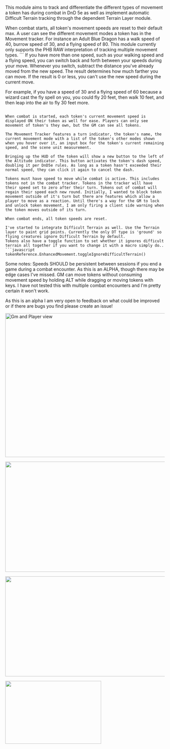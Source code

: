 <p>This module aims to track and differentiate the different types of movement a token has during combat in DnD 5e as well as implement automatic Difficult Terrain tracking through the dependent Terrain Layer module.</p>
When combat starts, all token's movement speeds are reset to their default max. A user can see the different movement modes a token has in the Movement tracker. For instance an Adult Blue Dragon has a walk speed of 40, burrow speed of 30, and a flying speed of 80. This module currently only supports the PHB RAW interpretation of tracking multiple movement types. 
```
If you have more than one speed, such as your walking speed and a flying speed, you can switch back and forth between your speeds during your move. Whenever you switch, subtract the distance you've already moved from the new speed. The result determines how much farther you can move. If the result is 0 or less, you can't use the new speed during the current move.

For example, if you have a speed of 30 and a flying speed of 60 because a wizard cast the fly spell on you, you could fly 20 feet, then walk 10 feet, and then leap into the air to fly 30 feet more.
```

When combat is started, each token's current movement speed is displayed ON their token as well for ease. Players can only see movement of token's they own, but the GM can see all tokens.

The Movement Tracker features a turn indicator, the token's name, the current movement mode with a list of the token's other modes shown when you hover over it, an input box for the token's current remaining speed, and the scene unit measurement.

Bringing up the HUD of the token will show a new button to the left of the Altitude indicator. This button activates the token's dash speed, doubling it per DnD5e rules. As long as a token hasn't exceeded their normal speed, they can click it again to cancel the dash.

Tokens must have speed to move while combat is active. This includes tokens not in the combat tracker. Tokens in the tracker will have their speed set to zero after their turn. Tokens out of combat will regain their speed each new round. Initially, I wanted to block token movement outside of it's turn but there are features which allow a player to move as a reaction. Until there's a way for the GM to lock and unlock token movement, I am only firing a client side warning when the token moves outside of its turn.

When combat ends, all token speeds are reset. 

I've started to integrate Difficult Terrain as well. Use the Terrain layer to paint grid points. Currently the only DT type is 'ground' so flying creatures ignore Difficult Terrain by default.
Tokens also have a toggle function to set whether it ignores difficult terrain all together if you want to change it with a macro simply do..
```javascript
tokenReference.EnhancedMovement.toggleIgnoreDifficultTerrain()
```

Some notes:
Speeds SHOULD be persistent between sessions if you end a game during a combat encounter. As this is an ALPHA, though there may be edge cases I've missed.
GM can move tokens without consuming movement speed by holding ALT while dragging or moving tokens with keys.
I have not tested this with multiple combat encounters and I'm pretty certain it won't work.

As this is an alpha I am very open to feedback on what could be improved or if there are bugs you find please create an issue!


<p><img src="https://i.imgur.com/u08vtVw.jpg" alt="Gm and Player view" width="868" height="453" /></p>
<p><img src="https://i.imgur.com/UJsmTk5.jpg" alt="" width="710" height="347" /></p>
<p><img src="https://i.imgur.com/oo69MgO.jpg" alt="" width="683" height="315" /></p>
<p><img src="https://i.imgur.com/er5kCl1.jpg" alt="" width="303" height="198" /></p>
